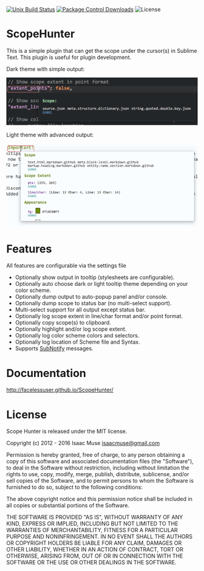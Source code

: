 [![Unix Build Status][travis-image]][travis-link]
[![Package Control Downloads][pc-image]][pc-link]
![License][license-image]
# ScopeHunter
This is a simple plugin that can get the scope under the cursor(s) in Sublime Text.  This plugin is useful for plugin development.

Dark theme with simple output:

![Tooltip Dark](docs/src/markdown/images/tooltip-simple-dark.png)

Light theme with advanced output:

![Tooltip Light](docs/src/markdown/images/tooltip-copy.png)

# Features
All features are configurable via the settings file

- Optionally show output in tooltip (stylesheets are configurable).
- Optionally auto choose dark or light tooltip theme depending on your color scheme.
- Optionally dump output to auto-popup panel and/or console.
- Optionally dump scope to status bar (no multi-select support).
- Multi-select support for all output except status bar.
- Optionally log scope extent in line/char format and/or point format.
- Optionally copy scope(s) to clipboard.
- Optionally highlight and/or log scope extent.
- Optionally log color scheme colors and selectors.
- Optionally log location of Scheme file and Syntax.
- Supports [SubNotify](https://github.com/facelessuser/SubNotify) messages.

# Documentation
http://facelessuser.github.io/ScopeHunter/

# License
Scope Hunter is released under the MIT license.

Copyright (c) 2012 - 2016 Isaac Muse <isaacmuse@gmail.com>

Permission is hereby granted, free of charge, to any person obtaining a copy of this software and associated documentation files (the "Software"), to deal in the Software without restriction, including without limitation the rights to use, copy, modify, merge, publish, distribute, sublicense, and/or sell copies of the Software, and to permit persons to whom the Software is furnished to do so, subject to the following conditions:

The above copyright notice and this permission notice shall be included in all copies or substantial portions of the Software.

THE SOFTWARE IS PROVIDED "AS IS", WITHOUT WARRANTY OF ANY KIND, EXPRESS OR IMPLIED, INCLUDING BUT NOT LIMITED TO THE WARRANTIES OF MERCHANTABILITY, FITNESS FOR A PARTICULAR PURPOSE AND NONINFRINGEMENT. IN NO EVENT SHALL THE AUTHORS OR COPYRIGHT HOLDERS BE LIABLE FOR ANY CLAIM, DAMAGES OR OTHER LIABILITY, WHETHER IN AN ACTION OF CONTRACT, TORT OR OTHERWISE, ARISING FROM, OUT OF OR IN CONNECTION WITH THE SOFTWARE OR THE USE OR OTHER DEALINGS IN THE SOFTWARE.

[travis-image]: https://img.shields.io/travis/facelessuser/ScopeHunter/master.svg
[travis-link]: https://travis-ci.org/facelessuser/ScopeHunter
[pc-image]: https://img.shields.io/packagecontrol/dt/ScopeHunter.svg
[pc-link]: https://packagecontrol.io/packages/ScopeHunter
[license-image]: https://img.shields.io/badge/license-MIT-blue.svg
